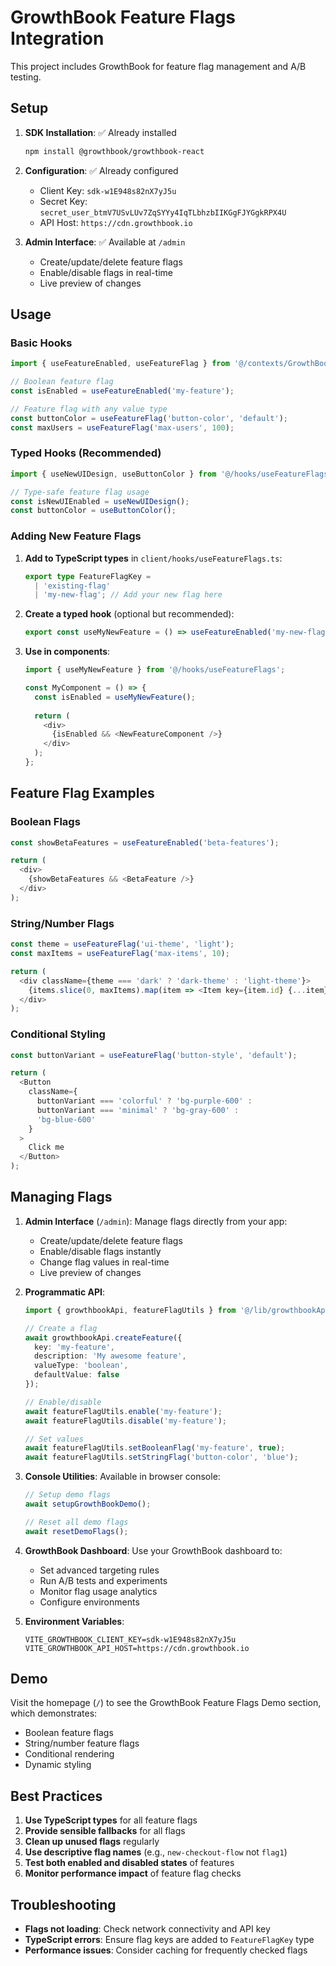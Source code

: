 # GrowthBook Feature Flags Integration

This project includes GrowthBook for feature flag management and A/B testing.

## Setup

1. **SDK Installation**: ✅ Already installed
   ```bash
   npm install @growthbook/growthbook-react
   ```

2. **Configuration**: ✅ Already configured
   - Client Key: `sdk-w1E948s82nX7yJ5u`
   - Secret Key: `secret_user_btmV7USvLUv7ZqSYYy4IqTLbhzbIIKGgFJYGgkRPX4U`
   - API Host: `https://cdn.growthbook.io`

3. **Admin Interface**: ✅ Available at `/admin`
   - Create/update/delete feature flags
   - Enable/disable flags in real-time
   - Live preview of changes

## Usage

### Basic Hooks

```typescript
import { useFeatureEnabled, useFeatureFlag } from '@/contexts/GrowthBookContext';

// Boolean feature flag
const isEnabled = useFeatureEnabled('my-feature');

// Feature flag with any value type
const buttonColor = useFeatureFlag('button-color', 'default');
const maxUsers = useFeatureFlag('max-users', 100);
```

### Typed Hooks (Recommended)

```typescript
import { useNewUIDesign, useButtonColor } from '@/hooks/useFeatureFlags';

// Type-safe feature flag usage
const isNewUIEnabled = useNewUIDesign();
const buttonColor = useButtonColor();
```

### Adding New Feature Flags

1. **Add to TypeScript types** in `client/hooks/useFeatureFlags.ts`:
   ```typescript
   export type FeatureFlagKey = 
     | 'existing-flag'
     | 'my-new-flag'; // Add your new flag here
   ```

2. **Create a typed hook** (optional but recommended):
   ```typescript
   export const useMyNewFeature = () => useFeatureEnabled('my-new-flag');
   ```

3. **Use in components**:
   ```typescript
   import { useMyNewFeature } from '@/hooks/useFeatureFlags';

   const MyComponent = () => {
     const isEnabled = useMyNewFeature();
     
     return (
       <div>
         {isEnabled && <NewFeatureComponent />}
       </div>
     );
   };
   ```

## Feature Flag Examples

### Boolean Flags
```typescript
const showBetaFeatures = useFeatureEnabled('beta-features');

return (
  <div>
    {showBetaFeatures && <BetaFeature />}
  </div>
);
```

### String/Number Flags
```typescript
const theme = useFeatureFlag('ui-theme', 'light');
const maxItems = useFeatureFlag('max-items', 10);

return (
  <div className={theme === 'dark' ? 'dark-theme' : 'light-theme'}>
    {items.slice(0, maxItems).map(item => <Item key={item.id} {...item} />)}
  </div>
);
```

### Conditional Styling
```typescript
const buttonVariant = useFeatureFlag('button-style', 'default');

return (
  <Button 
    className={
      buttonVariant === 'colorful' ? 'bg-purple-600' :
      buttonVariant === 'minimal' ? 'bg-gray-600' :
      'bg-blue-600'
    }
  >
    Click me
  </Button>
);
```

## Managing Flags

1. **Admin Interface** (`/admin`): Manage flags directly from your app:
   - Create/update/delete feature flags
   - Enable/disable flags instantly
   - Change flag values in real-time
   - Live preview of changes

2. **Programmatic API**:
   ```typescript
   import { growthbookApi, featureFlagUtils } from '@/lib/growthbookApi';

   // Create a flag
   await growthbookApi.createFeature({
     key: 'my-feature',
     description: 'My awesome feature',
     valueType: 'boolean',
     defaultValue: false
   });

   // Enable/disable
   await featureFlagUtils.enable('my-feature');
   await featureFlagUtils.disable('my-feature');

   // Set values
   await featureFlagUtils.setBooleanFlag('my-feature', true);
   await featureFlagUtils.setStringFlag('button-color', 'blue');
   ```

3. **Console Utilities**: Available in browser console:
   ```javascript
   // Setup demo flags
   await setupGrowthBookDemo();

   // Reset all demo flags
   await resetDemoFlags();
   ```

4. **GrowthBook Dashboard**: Use your GrowthBook dashboard to:
   - Set advanced targeting rules
   - Run A/B tests and experiments
   - Monitor flag usage analytics
   - Configure environments

5. **Environment Variables**:
   ```env
   VITE_GROWTHBOOK_CLIENT_KEY=sdk-w1E948s82nX7yJ5u
   VITE_GROWTHBOOK_API_HOST=https://cdn.growthbook.io
   ```

## Demo

Visit the homepage (`/`) to see the GrowthBook Feature Flags Demo section, which demonstrates:
- Boolean feature flags
- String/number feature flags
- Conditional rendering
- Dynamic styling

## Best Practices

1. **Use TypeScript types** for all feature flags
2. **Provide sensible fallbacks** for all flags
3. **Clean up unused flags** regularly
4. **Use descriptive flag names** (e.g., `new-checkout-flow` not `flag1`)
5. **Test both enabled and disabled states** of features
6. **Monitor performance impact** of feature flag checks

## Troubleshooting

- **Flags not loading**: Check network connectivity and API key
- **TypeScript errors**: Ensure flag keys are added to `FeatureFlagKey` type
- **Performance issues**: Consider caching for frequently checked flags
